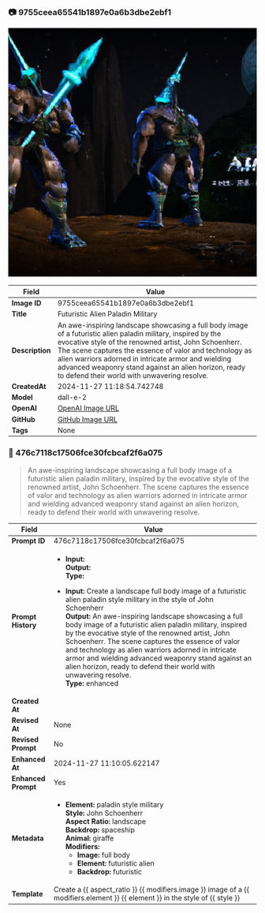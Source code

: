 

### 📷 9755ceea65541b1897e0a6b3dbe2ebf1 


![data.id](./9755ceea65541b1897e0a6b3dbe2ebf1.jpg)


| Field          | Value                                                                                                                     |
|----------------|---------------------------------------------------------------------------------------------------------------------------|
| **Image ID**             | 9755ceea65541b1897e0a6b3dbe2ebf1                                                                                                             |
| **Title**           | Futuristic Alien Paladin Military                                                                                                       |
| **Description**           | An awe-inspiring landscape showcasing a full body image of a futuristic alien paladin military, inspired by the evocative style of the renowned artist, John Schoenherr. The scene captures the essence of valor and technology as alien warriors adorned in intricate armor and wielding advanced weaponry stand against an alien horizon, ready to defend their world with unwavering resolve.                                                                                                       |
| **CreatedAt**        | 2024-11-27 11:18:54.742748                                                                                                        |
| **Model**        | dall-e-2                                                                                                        |
| **OpenAI**         | [OpenAI Image URL](https://oaidalleapiprodscus.blob.core.windows.net/private/org-TZj0gKpq3CiXdXNznVOkBYav/user-t5KW5S6yYiCS0u4yDWasqnEP/img-BdSBObhaYP9kWgwcJL4qt08J.png?st=2024-11-27T10%3A18%3A49Z&se=2024-11-27T12%3A18%3A49Z&sp=r&sv=2024-08-04&sr=b&rscd=inline&rsct=image/png&skoid=d505667d-d6c1-4a0a-bac7-5c84a87759f8&sktid=a48cca56-e6da-484e-a814-9c849652bcb3&skt=2024-11-27T00%3A26%3A49Z&ske=2024-11-28T00%3A26%3A49Z&sks=b&skv=2024-08-04&sig=g6UOkjfjY1Cy%2BvrbPqY3Cs3ZJM/AY2DX1iVX5E9NqJQ%3D)                                                                                |
| **GitHub**         | [GitHub Image URL](https://github.com/Caneta-Silva/cyber-tomorrow/blob/main/images/9755ceea65541b1897e0a6b3dbe2ebf1/9755ceea65541b1897e0a6b3dbe2ebf1.jpg)                                                                                |
| **Tags**       | None                                                                                                                   |

### 📜 476c7118c17506fce30fcbcaf2f6a075

> An awe-inspiring landscape showcasing a full body image of a futuristic alien paladin military, inspired by the evocative style of the renowned artist, John Schoenherr. The scene captures the essence of valor and technology as alien warriors adorned in intricate armor and wielding advanced weaponry stand against an alien horizon, ready to defend their world with unwavering resolve.

| Field          | Value                                                                                                                                                                      |
|----------------|----------------------------------------------------------------------------------------------------------------------------------------------------------------------------|
| **Prompt ID**  | 476c7118c17506fce30fcbcaf2f6a075                                                                                                                                                            |
| **Prompt History** | <ul><li>**Input:**  <br> **Output:**  <br> **Type:** </li></ul><ul><li>**Input:** Create a landscape full body image of a futuristic alien paladin style military in the style of John Schoenherr <br> **Output:** An awe-inspiring landscape showcasing a full body image of a futuristic alien paladin military, inspired by the evocative style of the renowned artist, John Schoenherr. The scene captures the essence of valor and technology as alien warriors adorned in intricate armor and wielding advanced weaponry stand against an alien horizon, ready to defend their world with unwavering resolve. <br> **Type:** enhanced</li></ul> |
| **Created At** |                                                                                                                                                    |
| **Revised At** | None                                                                                                                                                   |
| **Revised Prompt** | No                                                                                                                                                                      |
| **Enhanced At** | 2024-11-27 11:10:05.622147                                                                                                                                                  |
| **Enhanced Prompt** | Yes                                                                                                                                                                    |
| **Metadata**   | <ul><li>**Element:** paladin style military <br> **Style:** John Schoenherr <br> **Aspect Ratio:** landscape <br> **Backdrop:** spaceship <br> **Animal:** giraffe <br> **Modifiers:**<ul><li>**Image:** full body</li><li>**Element:** futuristic alien</li><li>**Backdrop:** futuristic</li></ul></li></ul> |
| **Template**   | Create a {{ aspect_ratio }} {{ modifiers.image }} image of a {{ modifiers.element }} {{ element }} in the style of {{ style }}                                                                                                                                           |


